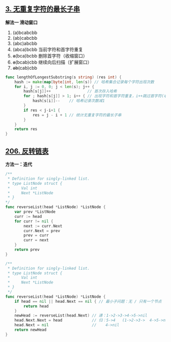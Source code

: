


## [3. 无重复字符的最长子串](https://leetcode-cn.com/problems/longest-substring-without-repeating-characters/)

**解法一 滑动窗口**
1. (a)bcabcbb
2. (ab)cabcbb
3. (abc)abcbb
4. (abca)bcbb 当前字符和首字符重复
5. ~~a~~(bca)bcbb 删除首字符（收缩窗口）
6. ~~a~~(bcab)cbb 继续向后扫描（扩展窗口）
7. ~~ab~~(cab)cbb


```go
func lengthOfLongestSubstring(s string) (res int) {
	hash := make(map[byte]int, len(s)) // 哈希集合记录每个字符出现次数
	for i, j := 0, 0; j < len(s); j++ {
		hash[s[j]]++                // 首次存入哈希
		for ; hash[s[j]] > 1; i++ { // 出现字符和首字符重复，i++跳过首字符(收缩窗口)
			hash[s[i]]--    // 哈希记录次数减1
		}
		if res < j-i+1 {
			res = j - i + 1 // 统计无重复字符的最长子串
		}
	}
	return res
}
```

## [206. 反转链表](https://leetcode-cn.com/problems/reverse-linked-list/) 

**方法一：迭代**

```go
/**
 * Definition for singly-linked list.
 * type ListNode struct {
 *     Val int
 *     Next *ListNode
 * }
*/
func reverseList(head *ListNode) *ListNode {
	var prev *ListNode
	curr := head
	for curr != nil {
		next := curr.Next
		curr.Next = prev
		prev = curr
		curr = next
	}
	return prev
}
```



```go
/**
 * Definition for singly-linked list.
 * type ListNode struct {
 *     Val int
 *     Next *ListNode
 * }
 */
func reverseList(head *ListNode) *ListNode {
	if head == nil || head.Next == nil { // 最小子问题：无 / 只有一个节点
		return head
	}
	newHead := reverseList(head.Next) // 递：1->2->3->4->5->nil
	head.Next.Next = head             // 归：5->4   (1->2->3->  4->5->nil)
	head.Next = nil                   //    4->nil
	return newHead
}
```